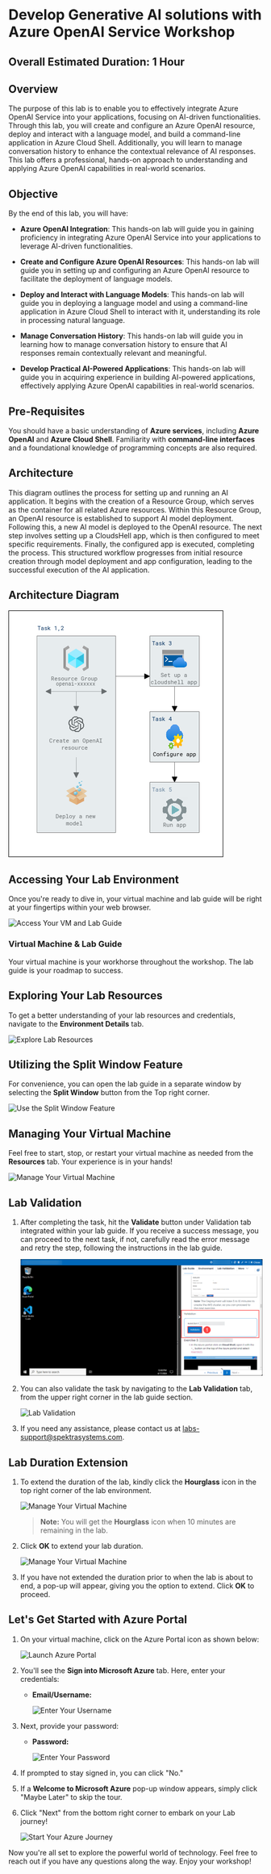 # Develop Generative AI solutions with Azure OpenAI Service Workshop

## Overall Estimated Duration: 1 Hour

## Overview

The purpose of this lab is to enable you to effectively integrate Azure OpenAI Service into your applications, focusing on AI-driven functionalities. Through this lab, you will create and configure an Azure OpenAI resource, deploy and interact with a language model, and build a command-line application in Azure Cloud Shell. Additionally, you will learn to manage conversation history to enhance the contextual relevance of AI responses. This lab offers a professional, hands-on approach to understanding and applying Azure OpenAI capabilities in real-world scenarios.

## Objective

By the end of this lab, you will have:

- **Azure OpenAI Integration**: This hands-on lab will guide you in gaining proficiency in integrating Azure OpenAI Service into your applications to leverage AI-driven functionalities.

- **Create and Configure Azure OpenAI Resources**: This hands-on lab will guide you in setting up and configuring an Azure OpenAI resource to facilitate the deployment of language models.

- **Deploy and Interact with Language Models**: This hands-on lab will guide you in deploying a language model and using a command-line application in Azure Cloud Shell to interact with it, understanding its role in processing natural language.

- **Manage Conversation History**: This hands-on lab will guide you in learning how to manage conversation history to ensure that AI responses remain contextually relevant and meaningful.

- **Develop Practical AI-Powered Applications**: This hands-on lab will guide you in acquiring experience in building AI-powered applications, effectively applying Azure OpenAI capabilities in real-world scenarios.

## Pre-Requisites

You should have a basic understanding of **Azure services**, including **Azure OpenAI** and **Azure Cloud Shell**. Familiarity with **command-line interfaces** and a foundational knowledge of programming concepts are also required.

## Architecture

This diagram outlines the process for setting up and running an AI application. It begins with the creation of a Resource Group, which serves as the container for all related Azure resources. Within this Resource Group, an OpenAI resource is established to support AI model deployment. Following this, a new AI model is deployed to the OpenAI resource. The next step involves setting up a CloudsHell app, which is then configured to meet specific requirements. Finally, the configured app is executed, completing the process. This structured workflow progresses from initial resource creation through model deployment and app configuration, leading to the successful execution of the AI application.

## Architecture Diagram

![](../media/28-08-2024.png "Architecture Diagram")

## Accessing Your Lab Environment
 
Once you're ready to dive in, your virtual machine and lab guide will be right at your fingertips within your web browser.
 
![Access Your VM and Lab Guide](../media/labguide-1.png)

### Virtual Machine & Lab Guide
 
Your virtual machine is your workhorse throughout the workshop. The lab guide is your roadmap to success.
 
## Exploring Your Lab Resources
 
To get a better understanding of your lab resources and credentials, navigate to the **Environment Details** tab.
 
![Explore Lab Resources](../media/env-1.png)
 
## Utilizing the Split Window Feature
 
For convenience, you can open the lab guide in a separate window by selecting the **Split Window** button from the Top right corner.
 
![Use the Split Window Feature](../media/spl.png)
 
## Managing Your Virtual Machine
 
Feel free to start, stop, or restart your virtual machine as needed from the **Resources** tab. Your experience is in your hands!
 
![Manage Your Virtual Machine](../media/res.png)

## Lab Validation

1. After completing the task, hit the **Validate** button under Validation tab integrated within your lab guide. If you receive a success message, you can proceed to the next task, if not, carefully read the error message and retry the step, following the instructions in the lab guide.

   ![Inline Validation](../media/inline-validation.png)

1. You can also validate the task by navigating to the **Lab Validation** tab, from the upper right corner in the lab guide section.

   ![Lab Validation](../media/lab-validation.png)

1. If you need any assistance, please contact us at labs-support@spektrasystems.com.

## **Lab Duration Extension**

1. To extend the duration of the lab, kindly click the **Hourglass** icon in the top right corner of the lab environment. 

    ![Manage Your Virtual Machine](../media/gext.png)

    >**Note:** You will get the **Hourglass** icon when 10 minutes are remaining in the lab.

2. Click **OK** to extend your lab duration.
 
   ![Manage Your Virtual Machine](../media/gext2.png)

3. If you have not extended the duration prior to when the lab is about to end, a pop-up will appear, giving you the option to extend. Click **OK** to proceed. 

## Let's Get Started with Azure Portal
 
1. On your virtual machine, click on the Azure Portal icon as shown below:
 
   ![Launch Azure Portal](../media/sc900-image(1).png)
 
2. You'll see the **Sign into Microsoft Azure** tab. Here, enter your credentials:
 
   - **Email/Username:** <inject key="AzureAdUserEmail"></inject>
 
       ![Enter Your Username](../media/sc900-image-1.png)
 
3. Next, provide your password:
 
   - **Password:** <inject key="AzureAdUserPassword"></inject>
 
       ![Enter Your Password](../media/sc900-image-2.png)
 
4. If prompted to stay signed in, you can click "No."
 
5. If a **Welcome to Microsoft Azure** pop-up window appears, simply click "Maybe Later" to skip the tour.
 
6. Click "Next" from the bottom right corner to embark on your Lab journey!
 
     ![Start Your Azure Journey](../media/sc900-image(3).png)
 
Now you're all set to explore the powerful world of technology. Feel free to reach out if you have any questions along the way. Enjoy your workshop!
